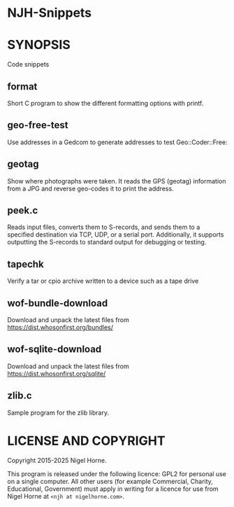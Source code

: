 # NJH-Snippets

# SYNOPSIS

Code snippets

## format

Short C program to show the different formatting options with printf.

## geo-free-test

Use addresses in a Gedcom to generate addresses to test Geo::Coder::Free:

## geotag

Show where photographs were taken.
It reads the GPS (geotag) information from a JPG and reverse geo-codes it to
print the address.

## peek.c

Reads input files, converts them to S-records, and sends them 
to a specified destination via TCP, UDP, or a serial port.
Additionally,
it supports outputting the S-records to standard output for debugging or testing.

## tapechk

Verify a tar or cpio archive written to a device such as a tape drive

## wof-bundle-download

Download and unpack the latest files from https://dist.whosonfirst.org/bundles/

## wof-sqlite-download

Download and unpack the latest files from https://dist.whosonfirst.org/sqlite/

## zlib.c

Sample program for the zlib library.

# LICENSE AND COPYRIGHT

Copyright 2015-2025 Nigel Horne.

This program is released under the following licence: GPL2 for personal use on
a single computer.
All other users (for example Commercial, Charity, Educational, Government)
must apply in writing for a licence for use from Nigel Horne at `<njh at nigelhorne.com>`.
